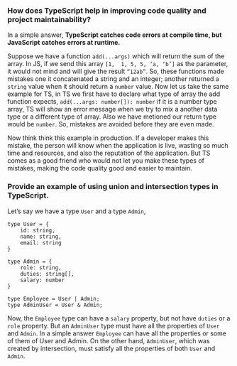 ### How does TypeScript help in improving code quality and project maintainability?

In a simple answer, **TypeScript catches code errors at compile time, but JavaScript catches errors at runtime.**

Suppose we have a function `add(...args)` which will return the sum of the array. In JS, if we send this array `[1,  1, 5, 5, ‘a, ‘b’]` as the parameter, it would not mind and will give the result `“12ab”`. So, these functions made mistakes one it concatenated a string and an integer; another returned a `string` value when it should return a `number` value. Now let us take the same example for TS, in TS we first have to declare what type of array the add function expects, `add(...args: number[]): number` if it is a number type array, TS will show an error message when we try to mix a another data type or a different type of array. Also we have metioned our return type would be `number`. So, mistakes are avoided before they are even made.

Now think think this example in production. If a developer makes this mistake, the person will know when the application is live, wasting so much time and resources, and also the reputation of the application. But TS comes as a good friend who would not let you make these types of mistakes, making the code quality good and easier to maintain. 

### Provide an example of using union and intersection types in TypeScript.

Let’s say we have a type `User` and a type `Admin`,

    type User = {
        id: string,
        name: string,
        email: string
    }
    
    type Admin = {
        role: string,
        duties: string[],
        salary: number
    }
    
    type Employee = User | Admin;
    type AdminUser = User & Admin;

Now, the `Employee` type can have a `salary` property, but not have `duties` or a `role` property. But an `AdminUser` type must have all the properties of `User` and `Admin`. In a simple answer `Employee` can have all the properties or some of them of User and Admin. On the other hand, `AdminUser`, which was created by intersection, must satisfy all the properties of both `User` and `Admin`.
